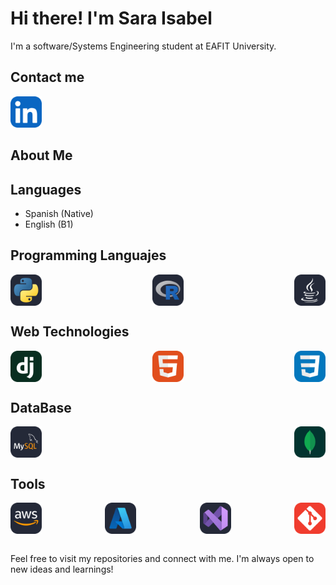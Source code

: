 # Hi there! I'm Sara Isabel

I'm a software/Systems Engineering student at EAFIT University.

## Contact me
[<img src="https://github.com/tandpfun/skill-icons/blob/main/icons/LinkedIn.svg" width="50" height="50">](https://www.linkedin.com/in/sara-isabel-ortiz-371046326)

## About Me


## Languages
- Spanish (Native)
- English (B1)

## Programming Languajes
<div style="display: flex; justify-content: space-between;">
  <img src="https://github.com/tandpfun/skill-icons/blob/main/icons/Python-Dark.svg" width="50" height="50">
  <img src="https://github.com/tandpfun/skill-icons/blob/main/icons/R-Dark.svg" width="50" height="50">
  <img src="https://github.com/tandpfun/skill-icons/blob/main/icons/Java-Dark.svg" width="50" height="50">
</div>

## Web Technologies
<div style="display: flex; justify-content: space-between;">
  <img src="https://github.com/tandpfun/skill-icons/blob/main/icons/Django.svg" width="50" height="50">
  <img src="https://github.com/tandpfun/skill-icons/blob/main/icons/HTML.svg" width="50" height="50">
  <img src="https://github.com/tandpfun/skill-icons/blob/main/icons/CSS.svg" width="50" height="50">
</div>

## DataBase
<div style="display: flex; justify-content: space-between;">
  <img src="https://github.com/tandpfun/skill-icons/blob/main/icons/MySQL-Dark.svg" width="50" height="50">
  <img src="https://github.com/tandpfun/skill-icons/blob/main/icons/MongoDB.svg" width="50" height="50">
</div>

## Tools
<div style="display: flex; justify-content: space-between;">
  <img src="https://github.com/tandpfun/skill-icons/blob/main/icons/AWS-Dark.svg" width="50" height="50">
  <img src="https://github.com/tandpfun/skill-icons/blob/main/icons/Azure-Dark.svg" width="50" height="50">
  <img src="https://github.com/tandpfun/skill-icons/blob/main/icons/VisualStudio-Dark.svg" width="50" height="50">
  <img src="https://github.com/tandpfun/skill-icons/blob/main/icons/Git.svg" width="50" height="50">
</div>

<br>

Feel free to visit my repositories and connect with me. I'm always open to new ideas and learnings!
